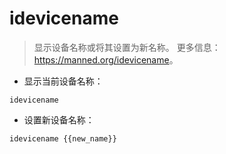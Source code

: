 # idevicename

> 显示设备名称或将其设置为新名称。
> 更多信息：<https://manned.org/idevicename>。

- 显示当前设备名称：

`idevicename`

- 设置新设备名称：

`idevicename {{new_name}}`